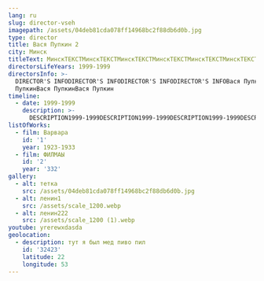 ```yaml
---
lang: ru
slug: director-vseh
imagepath: /assets/04deb81cda078ff14968bc2f88db6d0b.jpg
type: director
title: Вася Пупкин 2
city: Минск
titleText: МинскТЕКСТМинскТЕКСТМинскТЕКСТМинскТЕКСТМинскТЕКСТМинскТЕКСТМинскТЕКСТ
directorsLifeYears: 1999-1999
directorsInfo: >-
  DIRECTOR'S INFODIRECTOR'S INFODIRECTOR'S INFODIRECTOR'S INFOВася ПупкинВася
  ПупкинВася ПупкинВася Пупкин
timeline:
  - date: 1999-1999
    description: >-
      DESCRIPTION1999-1999DESCRIPTION1999-1999DESCRIPTION1999-1999DESCRIPTION1999-1999DESCRIPTION1999-1999DESCRIPTION1999-1999DESCRIPTION1999-1999DESCRIPTION1999-1999DESCRIPTION1999-1999
listOfWorks:
  - film: Варвара
    id: '1'
    year: 1923-1933
  - film: ФИЛМАЫ
    id: '2'
    year: '332'
gallery:
  - alt: тетка
    src: /assets/04deb81cda078ff14968bc2f88db6d0b.jpg
  - alt: ленин1
    src: /assets/scale_1200.webp
  - alt: ленин222
    src: /assets/scale_1200 (1).webp
youtube: yrerewxdasda
geolocation:
  - description: тут я был мед пиво пил
    id: '32423'
    latitude: 22
    longitude: 53
---
```


